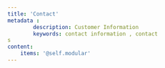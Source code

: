 ```yaml
---
title: 'Contact'
metadata :
        description: Customer Information 
        keywords: contact information , contact 
s
content:
    items: '@self.modular'
---
```

